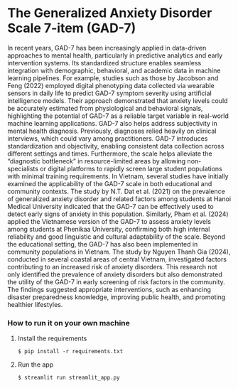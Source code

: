 # The Generalized Anxiety Disorder Scale 7-item (GAD-7)

In recent years, GAD-7 has been increasingly applied in data-driven approaches to mental health, particularly in predictive analytics and early intervention systems. Its standardized structure enables seamless integration with demographic, behavioral, and academic data in machine learning pipelines. For example, studies such as those by Jacobson and Feng (2022) employed digital phenotyping data collected via wearable sensors in daily life to predict GAD-7 symptom severity using artificial intelligence models. Their approach demonstrated that anxiety levels could be accurately estimated from physiological and behavioral signals, highlighting the potential of GAD-7 as a reliable target variable in real-world machine learning applications.
GAD-7 also helps address subjectivity in mental health diagnosis. Previously, diagnoses relied heavily on clinical interviews, which could vary among practitioners. GAD-7 introduces standardization and objectivity, enabling consistent data collection across different settings and times. Furthermore, the scale helps alleviate the “diagnostic bottleneck” in resource-limited areas by allowing non-specialists or digital platforms to rapidly screen large student populations with minimal training requirements.
In Vietnam, several studies have initially examined the applicability of the GAD-7 scale in both educational and community contexts. The study by N.T. Dat et al. (2021) on the prevalence of generalized anxiety disorder and related factors among students at Hanoi Medical University indicated that the GAD-7 can be effectively used to detect early signs of anxiety in this population. Similarly, Pham et al. (2024) applied the Vietnamese version of the GAD-7 to assess anxiety levels among students at Phenikaa University, confirming both high internal reliability and good linguistic and cultural adaptability of the scale.
Beyond the educational setting, the GAD-7 has also been implemented in community populations in Vietnam. The study by Nguyen Thanh Gia (2024), conducted in several coastal areas of central Vietnam, investigated factors contributing to an increased risk of anxiety disorders. This research not only identified the prevalence of anxiety disorders but also demonstrated the utility of the GAD-7 in early screening of risk factors in the community. The findings suggested appropriate interventions, such as enhancing disaster preparedness knowledge, improving public health, and promoting healthier lifestyles.

### How to run it on your own machine

1. Install the requirements

   ```
   $ pip install -r requirements.txt
   ```

2. Run the app

   ```
   $ streamlit run streamlit_app.py
   ```
